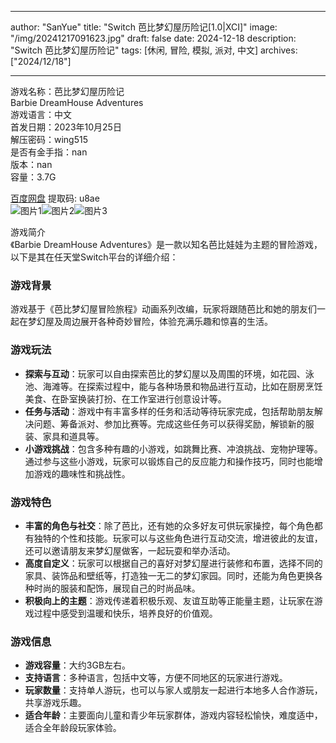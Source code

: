
---
author: "SanYue"
title: "Switch 芭比梦幻屋历险记[1.0|XCI]"
image: "/img/20241217091623.jpg"
draft: false
date: 2024-12-18
description: "Switch 芭比梦幻屋历险记"
tags: [休闲, 冒险, 模拟, 派对, 中文]
archives: ["2024/12/18"]

---

游戏名称：芭比梦幻屋历险记   
Barbie DreamHouse Adventures    
游戏语言：中文  
首发日期：2023年10月25日  
解压密码：wing515  
是否有金手指：nan  
版本：nan   
容量：3.7G

[百度网盘](https://pan.baidu.com/s/1zH6bozZXXY0TQYpOSnzdBQ) 提取码: u8ae  
![图片1](/img/scn7l6.jpg)![图片2](/img/scn7l7.jpg)![图片3](/img/scn7l0.jpg)  

游戏简介  
《Barbie DreamHouse Adventures》是一款以知名芭比娃娃为主题的冒险游戏，以下是其在任天堂Switch平台的详细介绍：

### 游戏背景
游戏基于《芭比梦幻屋冒险旅程》动画系列改编，玩家将跟随芭比和她的朋友们一起在梦幻屋及周边展开各种奇妙冒险，体验充满乐趣和惊喜的生活。

### 游戏玩法
- **探索与互动**：玩家可以自由探索芭比的梦幻屋以及周围的环境，如花园、泳池、海滩等。在探索过程中，能与各种场景和物品进行互动，比如在厨房烹饪美食、在卧室换装打扮、在工作室进行创意设计等。
- **任务与活动**：游戏中有丰富多样的任务和活动等待玩家完成，包括帮助朋友解决问题、筹备派对、参加比赛等。完成这些任务可以获得奖励，解锁新的服装、家具和道具等。
- **小游戏挑战**：包含多种有趣的小游戏，如跳舞比赛、冲浪挑战、宠物护理等。通过参与这些小游戏，玩家可以锻炼自己的反应能力和操作技巧，同时也能增加游戏的趣味性和挑战性。

### 游戏特色
- **丰富的角色与社交**：除了芭比，还有她的众多好友可供玩家操控，每个角色都有独特的个性和技能。玩家可以与这些角色进行互动交流，增进彼此的友谊，还可以邀请朋友来梦幻屋做客，一起玩耍和举办活动。
- **高度自定义**：玩家可以根据自己的喜好对梦幻屋进行装修和布置，选择不同的家具、装饰品和壁纸等，打造独一无二的梦幻家园。同时，还能为角色更换各种时尚的服装和配饰，展现自己的时尚品味。
- **积极向上的主题**：游戏传递着积极乐观、友谊互助等正能量主题，让玩家在游戏过程中感受到温暖和快乐，培养良好的价值观。

### 游戏信息
- **游戏容量**：大约3GB左右。
- **支持语言**：多种语言，包括中文等，方便不同地区的玩家进行游戏。
- **玩家数量**：支持单人游玩，也可以与家人或朋友一起进行本地多人合作游玩，共享游戏乐趣。
- **适合年龄**：主要面向儿童和青少年玩家群体，游戏内容轻松愉快，难度适中，适合全年龄段玩家体验。

 
